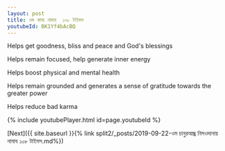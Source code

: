 ```yaml
---
layout: post
title: ওম কাযা নামায  ১০৮ টাইমস
youtubeId: BK1Yf4bAcBQ
---
```

 
 
Helps get goodness, bliss and peace and God's blessings
 
Helps remain focused, help generate inner energy 
 
Helps boost physical and mental health 
 
Helps remain grounded and generates a sense of gratitude towards the greater power 
 
Helps reduce bad karma
 
 
 
 


{% include youtubePlayer.html id=page.youtubeId %}
 
[Next]({{ site.baseurl }}{% link  split2/_posts/2019-09-22-ওম চানুরআন্ধ্র নিসওদানায় নামায ১০৮ টাইমস.md%})
 
